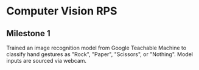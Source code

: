 # Computer Vision RPS

## Milestone 1

Trained an image recognition model from Google Teachable Machine to classify hand gestures as "Rock", "Paper", "Scissors", or "Nothing". Model inputs are sourced via webcam.